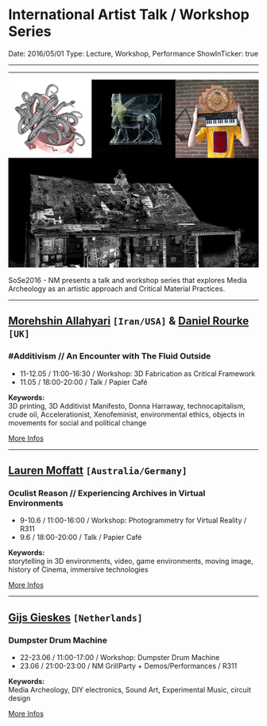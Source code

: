 # International Artist Talk / Workshop Series

Date: 2016/05/01
Type: Lecture, Workshop, Performance
ShowInTicker: true

---
---

![](international-artist-talk-workshop-series.jpg)

SoSe2016 - NM presents a talk and workshop series that explores Media Archeology as an artistic approach and Critical Material Practices.

---

## [Morehshin Allahyari](http://www.morehshin.com/) `[Iran/USA]` & [Daniel Rourke](http://machinemachine.net/) `[UK]`
### #Additivism // An Encounter with The Fluid Outside

- 11-12.05 / 11:00-16:30 / Workshop: 3D Fabrication as Critical Framework  
- 11.05 / 18:00-20:00 / Talk  / Papier Café

__Keywords:__  
3D printing, 3D Additivist Manifesto, Donna Harraway, technocapitalism, crude oil, Accelerationist, Xenofeminist, environmental ethics, objects in movements for social and political change 

[More Infos](/additivism)

---

## [Lauren Moffatt](http://www.fact.co.uk/people/artists/lauren-moffatt.aspx) `[Australia/Germany]`
### Oculist Reason // Experiencing Archives in Virtual Environments

- 9-10.6 / 11:00-16:00 / Workshop: Photogrammetry for Virtual Reality / R311
- 9.6 / 18:00-20:00 / Talk /  Papier Café

__Keywords:__  
storytelling in 3D environments, video, game environments, moving image, history of Cinema, immersive technologies

[More Infos](/the-oculist-reason)

---

## [Gijs Gieskes](http://gieskes.nl/) `[Netherlands]`

### Dumpster Drum Machine

- 22-23.06 / 11:00-17:00 / Workshop: Dumpster Drum Machine
- 23.06 / 21:00-23:00 / NM GrillParty + Demos/Performances / R311

__Keywords:__  
Media Archeology, DIY electronics, Sound Art, Experimental Music, circuit design

[More Infos](/dumpster-drum-machine)
